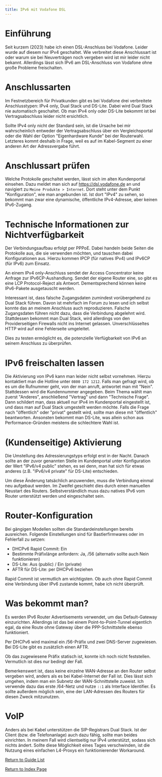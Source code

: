 ```yaml
---
title: IPv6 mit Vodafone DSL
---
```


Einführung
==========

Seit kurzem (2023) habe ich einen DSL-Anschluss bei Vodafone.
Leider wurde auf diesem nur IPv4 geschaltet.
Wie verbreitet diese Anschlussart ist oder warum sie bei Neuverträgen
noch vergeben wird ist mir leider nicht bekannt. Allerdings lässt sich IPv6
am DSL-Anschluss von Vodafone ohne große Probleme freischalten.

Anschlussarten
==============

Im Festnetzbereich für Privatkunden gibt es bei Vodafone drei verbreitete
Anschlusstypen: IPv4 only, Dual Stack und DS-Lite. Dabei wird Dual Stack
nie automatisch geschaltet. Ob man IPv4 only oder DS-Lite bekommt
ist bei Vertragsabschluss leider nicht ersichtlich.

Sollte IPv4 only nicht der Standard sein, ist die Ursache bei mir
wahrscheinlich entweder der Vertragsabschluss über ein Vergleichsportal
oder die Wahl der Option "Eigenhardware Kunde" bei der Routerwahl.
Letzteres kommt deshalb in Frage, weil es auf im Kabel-Segment
zu einer anderen Art der Adressvergabe führt.

Anschlussart prüfen
===================

Welche Protokolle geschaltet werden, lässt sich im alten Kundenportal einsehen.
Dazu meldet man sich auf https://dsl.vodafone.de an und navigiert zu
`Meine Produkte > Internet`. Dort steht unter dem Punkt "Konfiguration",
wie man angebunden ist. Ist dort "IPv4" zu sehen, so bekommt man zwar
eine dynamische, öffentliche IPv4-Adresse, aber keinen IPv6-Zugang.

Technische Informationen zur Nichtverfügbarkeit
===============================================

Der Verbindungsaufbau erfolgt per PPPoE. Dabei handeln beide Seiten
die Protokolle aus, die sie verwenden möchten, und tauschen dabei
Konfigurationen aus. Hierzu kommen IPCP (für natives IPv4)
und IPv6CP (für IPv6) zum Einsatz.

An einem IPv4 only-Anschluss sendet der Access Concentrator keine
Anfrage zur IPv6CP-Aushandlung. Sendet der eigene Router eine,
so gibt es eine LCP Protocol-Reject als Antwort. Dementsprechend
können keine IPv6-Pakete ausgetauscht werden.

Interessant ist, dass falsche Zugangsdaten zumindest vorübergehend
zu Dual Stack führen. Davon ist mehrfach im Forum zu lesen
und ich selbst konnte das an meinem Anschluss auch reproduzieren.
Falsche Zugangsdaten führen nicht dazu, dass die Verbindung abgelehnt wird.
Stattdessen bekommt man Dual Stack, wird allerdings von den Providerseitigen
Firewalls nicht ins Internet gelassen. Unverschlüsseltes HTTP
wird auf eine Fehlerseite umgeleitet.

Dies zu testen ermöglicht es, die potenzielle Verfügbarkeit von IPv6
an seinem Anschluss zu überprüfen.

IPv6 freischalten lassen
========================

Die Aktivierung von IPv6 kann man leider nicht selbst vornehmen.
Hierzu kontaktiert man die Hotline unter `0800 172 1212`.
Falls man gefragt wird, ob es um die Rufnummer geht, von der man anruft,
antwortet man mit "Nein". Stattdessen wird die Kundennummer angegeben.
Beim Thema wählt man zuerst "Anderes", anschließend "Vertrag"
und dann "Technische Frage". Dann schildert man, dass aktuell nur IPv4
im Kundenportal eingestellt ist, und dass man auf Dual Stack umgestellt
werden möchte. Falls die Frage nach "öffentlich" oder "privat" gestellt wird,
sollte man diese mit "öffentlich" beantworten. Ansonsten bekommt man DS-Lite,
was allein schon aus Performance-Gründen meistens die schlechtere Wahl ist.

(Kundenseitige) Aktivierung
===========================

Die Umstellung des Adressierungstyps erfolgt erst in der Nacht.
Danach sollte an der zuvor genannten Stelle im Kundenportal
unter Konfiguration der Wert "IPv6/v4 public" stehen, es sei denn, man hat sich
für etwas anderes (z.B. "IPv6/v4 private" für DS-Lite) entschieden.

Um diese Änderung tatsächlich anzuwenden, muss die Verbindung einmal neu
aufgebaut werden. Im Zweifel geschieht dies durch einen manuellen
Neustart des Routers. Selbstverständlich muss dazu natives IPv6 vom Router
unterstützt werden und eingeschaltet sein.

Router-Konfiguration
====================

Bei gängigen Modellen sollten die Standardeinstellungen bereits ausreichen.
Folgende Einstellungen sind für Bastlerfirmwares oder im Fehlerfall zu setzen:

* DHCPv6 Rapid Commit: Ein
* Bestimmte Präfixlänge anfordern: Ja, /56 (alternativ sollte auch Nein funktionieren)
* DS-Lite: Aus (public) / Ein (private)
* AFTR für DS-Lite: per DHCPv6 beziehen

Rapid Commit ist vermutlich am wichtigsten. Ob auch ohne Rapid Commit
eine Verbindung über IPv6 zustande kommt, habe ich nicht überprüft.

Was bekommt man?
================

Es werden IPv6 Router Advertisements verwendet, um das Default-Gateway einzurichten.
Allerdings ist das bei einem Point-to-Point-Tunnel eigentlich egal, da eine Route
ohne Gateway über die PPP-Schnittstelle ebenso funktioniert.

Per DHCPv6 wird maximal ein /56-Präfix und zwei DNS-Server zugewiesen.
Bei DS-Lite gibt es zusätzlich einen AFTR.

Ob das zugewiesene Präfix statisch ist, konnte ich noch nicht feststellen.
Vermutlich ist dies nur bedingt der Fall.

Bemerkenswert ist, dass keine einzelne WAN-Adresse an den Router selbst
vergeben wird, anders als es bei Kabel-Internet der Fall ist.
Dies lässt sich umgehen, indem man ein Subnetz der WAN-Schnittstelle zuweist.
Ich verwende dazu das erste /64-Netz und nutze `::1` als Interface Identifier.
Es sollte außerdem möglich sein, eine der LAN-Adressen des Routers
für diesen Zweck mitzunutzen.

VoIP
====

Anders als bei Kabel unterstützen die SIP-Registrars Dual Stack.
Ist der Client (bzw. die Telefonanlage) auch dazu fähig, sollte man beides
einrichten. In meinem Fall wird clientseitig nur IPv4 unterstützt,
sodass sich nichts ändert. Sollte diese Möglichkeit eines Tages verschwinden,
ist die Nutzung eines einfachen L4-Proxys ein funktionierender Workaround.

[Return to Guide List](/md/guides.md)

[Return to Index Page](/md/index.md)
